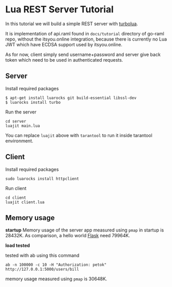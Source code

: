 # Lua REST Server Tutorial

In this tutorial we will build a simple REST server with [turbolua](http://turbolua.org).

It is implementation of api.raml found in `docs/tutorial` directory of go-raml repo, without
the itsyou.online integration, because there is currently no Lua JWT which have ECDSA support
used by itsyou.online.

As for now, client simply send username+password and server give back token which need to be used
in authenticated requests.


## Server

Install required packages
```
$ apt-get install luarocks git build-essential libssl-dev
$ luarocks install turbo
```

Run the server
```
cd server
luajit main.lua
```

You can replace `luajit` above with `tarantool` to run it inside tarantool environment.

## Client

Install required packages

`sudo luarocks install httpclient`

Run client

```
cd client
luajit client.lua
```

## Memory usage

**startup**
Memory usage of the server app  measured using `pmap` in startup is 28432K.
As comparison, a hello world [Flask](http://flask.pocoo.org/) need  79964K.

**load tested**

tested with ab using this command
```
ab -n 100000 -c 10 -H "Authorization: petok" http://127.0.0.1:5000/users/bill
```

memory usage measured using `pmap` is 30648K.


